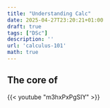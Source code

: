 ```yaml
---
title: "Understanding Calc"
date: 2025-04-27T23:20:21+01:00
draft: true
tags: ["DSc"]
description: ''
url: 'calculus-101'
math: true
---
```


## The core of


{{< youtube "m3hxPxPgSIY" >}}